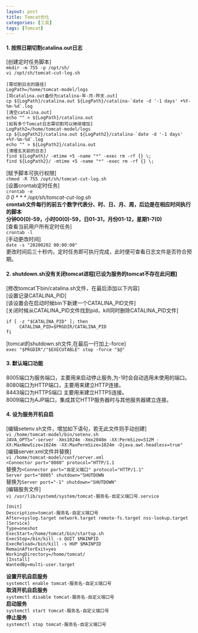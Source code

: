 ```yaml
---
layout: post
title: Tomcat优化
categories: [工具]
tags: [Tomcat]
---
```

#### 1. 按照日期切割catalina.out日志  
[创建定时任务脚本]  
`mkdir -m 755 -p /opt/sh/`  
`vi /opt/sh/tomcat-cut-log.sh`
<!-- more -->
```
[需切割日志的路径]
LogPath=/home/tomcat-model/logs
[将catalina.out备份为catalina-年-月-昨天.out]
cp ${LogPath}/catalina.out ${LogPath}/catalina-`date -d '-1 days' +%Y-%m-%d`.log
[清空catalina.out]
echo "" > ${LogPath}/catalina.out
[如有多个Tomcat日志需切割可以继续增加]
LogPath2=/home/tomcat-model/logs
cp ${LogPath2}/catalina.out ${LogPath2}/catalina-`date -d '-1 days' +%Y-%m-%d`.log
echo "" > ${LogPath2}/catalina.out
[清理五天前的日志]
find ${LogPath}/ -mtime +5 -name "*" -exec rm -rf {} \;
find ${LogPath2}/ -mtime +5 -name "*" -exec rm -rf {} \;
```
[赋予脚本可执行权限]  
`chmod -R 755 /opt/sh/tomcat-cut-log.sh`  
[设置crontab定时任务]  
`crontab -e`  
_0 0 * * * /opt/sh/tomcat-cut-log.sh_  
**crontab文件每行的前五个数字代表分、时、日、月、周，后边是在相应时间执行的脚本**  
**分钟00(0)-59，小时00(0)-59，日01-31，月份01-12，星期1-7(0)**  
[查看当前用户所有定时任务]  
`crontab -l`  
[手动更改时间]  
`date -s "20200202 00:00:00"`  
更改时间后三十秒内，定时任务即可执行完成，此时便可查看日志文件是否符合预期。  
#### 2. shutdown.sh没有关闭tomcat进程[已设为服务的tomcat不存在此问题]  
[修改tomcat下bin/catalina.sh文件，在最后添加以下内容]  
[设置记录CATALINA_PID]  
[该设置会在启动时候bin下新建一个CATALINA_PID文件]  
[关闭时候从CATALINA_PID文件找到pid，kill同时删除CATALINA_PID文件]  
```
if [ -z "$CATALINA_PID" ]; then
     CATALINA_PID=$PRGDIR/CATALINA_PID
fi
```
[tomcat的shutdown.sh文件,在最后一行加上-force]  
`exec "$PRGDIR"/"$EXECUTABLE" stop -force "$@"`  
#### 3. 默认端口功能  
8005端口为服务端口，主要用来启动停止服务,为-1时会自动选用未使用的端口。  
8080端口为HTTP端口，主要用来建立HTTP连接。  
8443端口为HTTPS端口  主要用来建立HTTPS连接。  
8009端口为AJP端口，集成其它HTTP服务器时与其他服务器建立连接。  
#### 4. 设为服务开机自启
[编辑setenv.sh文件，增加如下语句，若无此文件则手动创建]  
`vi /home/tomcat-model/bin/setenv.sh`  
`JAVA_OPTS="-server -Xms1024m -Xmx2048m -XX:PermSize=512M -XX:MaxNewSize=1024m -XX:MaxPermSize=1024m -Djava.awt.headless=true"`  
[编辑server.xml文件并替换]  
`vi /home/tomcat-model/conf/server.xml`  
`<Connector port="8080" protocol="HTTP/1.1`  
替换为`<Connector port="自定义端口" protocol="HTTP/1.1"`  
`Server port="8005" shutdown="SHUTDOWN`  
替换为`Server port="-1" shutdown="SHUTDOWN"`  
[编辑服务文件]  
`vi /usr/lib/systemd/system/tomcat-服务名-自定义端口号.service`  
```
[Unit]
Description=tomcat-服务名-自定义端口号
After=syslog.target network.target remote-fs.target nss-lookup.target
[Service]
Type=oneshot
ExecStart=/home/tomcat/bin/startup.sh
ExecStop=/bin/kill -s QUIT $MAINPID
ExecReload=/bin/kill -s HUP $MAINPID
RemainAfterExit=yes
WorkingDirectory=/home/tomcat/
[Install]
WantedBy=multi-user.target
```
**设置开机自启服务**  
`systemctl enable tomcat-服务名-自定义端口号`  
**取消开机自启服务**  
`systemctl disable tomcat-服务名-自定义端口号`  
**启动服务**  
`systemctl start tomcat-服务名-自定义端口号`  
**停止服务**  
`systemctl stop tomcat-服务名-自定义端口号`  
